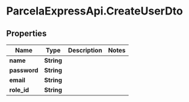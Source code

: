 # ParcelaExpressApi.CreateUserDto

## Properties

Name | Type | Description | Notes
------------ | ------------- | ------------- | -------------
**name** | **String** |  | 
**password** | **String** |  | 
**email** | **String** |  | 
**role_id** | **String** |  | 


